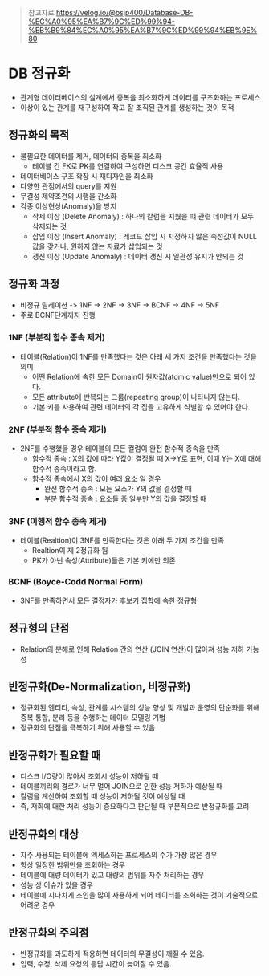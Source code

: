 > 참고자료
> https://velog.io/@bsjp400/Database-DB-%EC%A0%95%EA%B7%9C%ED%99%94-%EB%B9%84%EC%A0%95%EA%B7%9C%ED%99%94%EB%9E%80

# DB 정규화
- 관계형 데이터베이스의 설계에서 중복을 최소화하게 데이터를 구조화하는 프로세스
- 이상이 있는 관계를 재구성하여 작고 잘 조직된 관계를 생성하는 것이 목적

## 정규화의 목적
- 불필요한 데이터를 제거, 데이터의 중복을 최소화
  - 테이블 간 FK로 PK를 연결하여 구성하면 디스크 공간 효율적 사용
- 데이터베이스 구조 확장 시 재디자인을 최소화
- 다양한 관점에서의 query를 지원
- 무결성 제약조건의 시행을 간소화
- 각종 이상현상(Anomaly)을 방지
  - 삭제 이상 (Delete Anomaly) : 하나의 칼럼을 지웠을 떄 관련 데이터가 모두 삭제되는 것
  - 삽입 이상 (Insert Anomaly) : 레코드 삽입 시 지정하지 않은 속성값이 NULL값을 갖거나, 원하지 않는 자료가 삽입되는 것
  - 갱신 이상 (Update Anomaly) : 데이터 갱신 시 일관성 유지가 안되는 것

## 정규화 과정
- 비정규 릴레이션 -> 1NF -> 2NF -> 3NF -> BCNF -> 4NF -> 5NF
- 주로 BCNF단계까지 진행

### 1NF (부분적 함수 종속 제거)
- 테이블(Relation)이 1NF를 만족했다는 것은 아래 세 가지 조건을 만족했다는 것을 의미
  - 어떤 Relation에 속한 모든 Domain이 원자값(atomic value)만으로 되어 있다.
  - 모든 attribute에 반복되는 그룹(repeating group)이 나타나지 않는다.
  - 기본 키를 사용하여 관련 데이터의 각 집을 고유하게 식별할 수 있어야 한다.

### 2NF (부분적 함수 종속 제거)
- 2NF를 수행했을 경우 테이블의 모든 컬럼이 완전 함수적 종속을 만족
  - 함수적 종속 : X의 값에 따라 Y값이 결정될 때 X->Y로 표현, 이때 Y는 X에 대해 함수적 종속이라고 함.
  - 함수적 종속에서 X의 값이 여러 요소 일 경우
    - 완전 함수적 종속 : 모든 요소가 Y의 값을 결정할 때
    - 부분 함수적 종속 : 요소들 중 일부만 Y의 값을 결정할 때

### 3NF (이행적 함수 종속 제거)
- 테이블(Realtion)이 3NF를 만족한다는 것은 아래 두 가지 조건을 만족
  - Realtion이 제 2정규화 됨
  - PK가 아닌 속성(Attribute)들은 기본 키에만 의존

### BCNF (Boyce-Codd Normal Form)
- 3NF를 만족하면서 모든 결정자가 후보키 집합에 속한 정규형

## 정규형의 단점
- Relation의 분해로 인해 Relation 간의 연산 (JOIN 연산)이 많아져 성능 저하 가능성

## 반정규화(De-Normalization, 비정규화)
- 정규화된 엔티티, 속성, 관계를 시스템의 성능 향상 및 개발과 운영의 단순화를 위해 중복 통합, 분리 등을 수행하는 데이터 모델링 기법
- 정규화의 단점을 극복하기 위해 사용할 수 있음

## 반정규화가 필요할 때
- 디스크 I/O량이 많아서 조회시 성능이 저하될 때
- 테이블끼리의 경로가 너무 멀어 JOIN으로 인한 성능 저하가 예상될 때
- 칼럼을 계산하여 조회할 때 성능이 저하될 것이 예상될 때
- 즉, 저회에 대한 처리 성능이 중요하다고 판단될 때 부분적으로 반정규화를 고려

## 반정규화의 대상
- 자주 사용되는 테이블에 액세스하는 프로세스의 수가 가장 많은 경우
- 항상 일정한 범위만을 조회하는 경우
- 테이블에 대량 데이터가 있고 대량의 범위를 자주 처리하는 경우
- 성능 상 이슈가 있을 경우
- 테이블에 지나치게 조인을 많이 사용하게 되어 데이터를 조회하는 것이 기술적으로 어려운 경우

## 반정규화의 주의점
- 반정규화를 과도하게 적용하면 데이터의 무결성이 깨질 수 있음.
- 입력, 수정, 삭제 요청의 응답 시간이 늦어질 수 있음.
